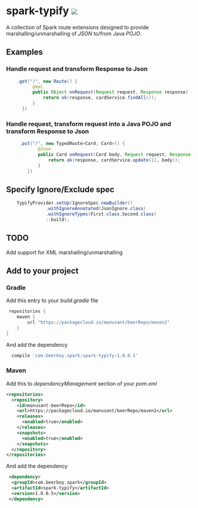 # spark-typify  <img src="https://travis-ci.org/manusant/spark-typify.svg?branch=master"></img>
A collection of Spark route extensions designed to provide marshalling/unmarshalling of *JSON* to/from Java *POJO*.

## Examples
### Handle request and transform Response to Json
```java
    .get("/", new Route() {
          @Xml
          public Object onRequest(Request request, Response response) {
              return ok(response, cardService.findAll());
          }
      })
```
### Handle request, transform request into a Java POJO and transform Response to Json
```java
     .put("/", new TypedRoute<Card, Card>() {
            @Json
            public Card onRequest(Card body, Request request, Response response) {
                return ok(response, cardService.update(11, body));
            }
        })
```
## Specify Ignore/Exclude spec
```java
    TypifyProvider.setUp(IgnoreSpec.newBuilder()
               .withIgnoreAnnotated(JsonIgnore.class)
               .withIgnoreTypes(First.class,Second.class)
               ::build);
```
## TODO
Add support for XML marshalling/unmarshalling

## Add to your project
### Gradle
Add this entry to your *build.gradle* file
```groovy
 repositories {
    maven {
        url "https://packagecloud.io/manusant/beerRepo/maven2"
    }
}
```
And add the dependency
```groovy
  compile 'com.beerboy.spark:spark-typify:1.0.0.5'
```
### Maven
Add this to *dependencyManagement* section of your *pom.xml* 
```xml
<repositories>
  <repository>
    <id>manusant-beerRepo</id>
    <url>https://packagecloud.io/manusant/beerRepo/maven2</url>
    <releases>
      <enabled>true</enabled>
    </releases>
    <snapshots>
      <enabled>true</enabled>
    </snapshots>
  </repository>
</repositories>
```
And add the dependency
```xml
 <dependency>
  <groupId>com.beerboy.spark</groupId>
  <artifactId>spark-typify</artifactId>
  <version>1.0.0.5</version>
 </dependency>
```
